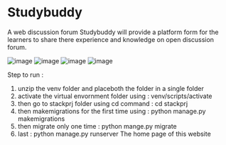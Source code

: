 # Studybuddy
A web discussion forum Studybuddy will provide a platform form for the learners to share there experience and knowledge on open discussion forum.

![image](https://user-images.githubusercontent.com/96885144/230643683-5ee472d3-f9f4-4a4c-95a1-5ec6145907f6.png)
![image](https://user-images.githubusercontent.com/96885144/230643725-67f72f0f-bc54-468e-b68a-89d1d00354c7.png)
![image](https://user-images.githubusercontent.com/96885144/230643783-efdb92f4-20c7-49d2-a256-63ccba42d437.png)
![image](https://user-images.githubusercontent.com/96885144/230643814-ea6e161a-d702-4c0f-aa2b-4e763deee46c.png)


Step to run : 
1. unzip the venv folder and placeboth the folder in a single folder 
2. activate the virtual envornment folder using : venv/scripts/activate
3. then go to stackprj folder using cd command : cd stackprj
4. then makemigrations for the first time using : python manage.py makemigrations
5. then migrate only one time : python mange.py migrate
6. last : python manage.py runserver
The home page of this website

